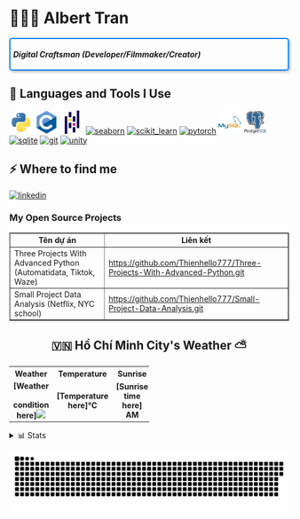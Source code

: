 <h1>🕵🏼‍♂️ Albert Tran</h1>
<div style="border: 2px solid #007bff; padding: 5px; border-radius: 5px; box-shadow: 2px 2px 5px rgba(0, 0, 0, 0.3);">
  <p><strong><em>Digital Craftsman (Developer/Filmmaker/Creator)</em></strong></p>
</div>
<h2>🚀 Languages and Tools I Use</h2>
<p><a target="_blank" href="https://raw.githubusercontent.com/devicons/devicon/master/icons/python/python-original.svg" style="display: inline-block;"><img src="https://raw.githubusercontent.com/devicons/devicon/master/icons/python/python-original.svg" alt="python" width="42" height="42" /></a>
<a target="_blank" href="https://raw.githubusercontent.com/devicons/devicon/master/icons/c/c-original.svg" style="display: inline-block;"><img src="https://raw.githubusercontent.com/devicons/devicon/master/icons/c/c-original.svg" alt="c" width="42" height="42" /></a>
<a target="_blank" href="https://raw.githubusercontent.com/devicons/devicon/2ae2a900d2f041da66e950e4d48052658d850630/icons/pandas/pandas-original.svg" style="display: inline-block;"><img src="https://raw.githubusercontent.com/devicons/devicon/2ae2a900d2f041da66e950e4d48052658d850630/icons/pandas/pandas-original.svg" alt="pandas" width="42" height="42" /></a>
<a target="_blank" href="https://seaborn.pydata.org/_images/logo-mark-lightbg.svg" style="display: inline-block;"><img src="https://seaborn.pydata.org/_images/logo-mark-lightbg.svg" alt="seaborn" width="42" height="42" /></a>
<a target="_blank" href="https://upload.wikimedia.org/wikipedia/commons/0/05/Scikit_learn_logo_small.svg" style="display: inline-block;"><img src="https://upload.wikimedia.org/wikipedia/commons/0/05/Scikit_learn_logo_small.svg" alt="scikit_learn" width="42" height="42" /></a>
<a target="_blank" href="https://www.vectorlogo.zone/logos/pytorch/pytorch-icon.svg" style="display: inline-block;"><img src="https://www.vectorlogo.zone/logos/pytorch/pytorch-icon.svg" alt="pytorch" width="42" height="42" /></a>
<a target="_blank" href="https://raw.githubusercontent.com/devicons/devicon/master/icons/mysql/mysql-original-wordmark.svg" style="display: inline-block;"><img src="https://raw.githubusercontent.com/devicons/devicon/master/icons/mysql/mysql-original-wordmark.svg" alt="mysql" width="42" height="42" /></a>
<a target="_blank" href="https://raw.githubusercontent.com/devicons/devicon/master/icons/postgresql/postgresql-original-wordmark.svg" style="display: inline-block;"><img src="https://raw.githubusercontent.com/devicons/devicon/master/icons/postgresql/postgresql-original-wordmark.svg" alt="postgresql" width="42" height="42" /></a>
<a target="_blank" href="https://www.vectorlogo.zone/logos/sqlite/sqlite-icon.svg" style="display: inline-block;"><img src="https://www.vectorlogo.zone/logos/sqlite/sqlite-icon.svg" alt="sqlite" width="42" height="42" /></a>
<a target="_blank" href="https://www.vectorlogo.zone/logos/git-scm/git-scm-icon.svg" style="display: inline-block;"><img src="https://www.vectorlogo.zone/logos/git-scm/git-scm-icon.svg" alt="git" width="42" height="42" /></a>
<a target="_blank" href="https://www.vectorlogo.zone/logos/unity3d/unity3d-icon.svg" style="display: inline-block;"><img src="https://www.vectorlogo.zone/logos/unity3d/unity3d-icon.svg" alt="unity" width="42" height="42" /></a></p>
<h2>⚡️ Where to find me</h2>
<p><a target="_blank" href="https://www.linkedin.com/in/www.linkedin.com/in/albert-tran-3a810a248" style="display: inline-block;"><img src="https://img.shields.io/badge/linkedin-logo?style=for-the-badge&logo=linkedin&logoColor=white&color=#0a77b6" alt="linkedin" /></a></p>
<table border="1" style="border-collapse: collapse; width: 100%;">
    <h3 align="left">My Open Source Projects</h3>
    <tr>
        <th>Tên dự án</th>
        <th>Liên kết</th>
    </tr>
    <tr>
        <td>Three Projects With Advanced Python (Automatidata, Tiktok, Waze)</td>
        <td><a href="https://github.com/Thienhello777/Three-Projects-With-Advanced-Python.git">https://github.com/Thienhello777/Three-Projects-With-Advanced-Python.git</a></td>
    </tr>
    <tr>
        <td>Small Project Data Analysis (Netflix, NYC school)</td>
        <td><a href="https://github.com/Thienhello777/Small-Project-Data-Analysis.git">https://github.com/Thienhello777/Small-Project-Data-Analysis.git</a></td>
    </tr>
</table>
<!-- HCM city's weather table -->
<h2 align="center"> 🇻🇳 Hồ Chí Minh City's Weather ⛅ </h2>
<table align="center" style="width:50%">
    <tr style="text-align:center">
        <th>Weather</th>
        <th>Temperature</th>
        <th>Sunrise</th>
        <th>Sunset</th>
        <th>Humidity</th>
    </tr>
    <tr style="text-align:center">
        <td><b>[Weather   
 condition here]</b><img width="15" src=[Link to the appropriate weather icon]></td>
        <td><b>[Temperature here]°C</b></td>
        <td><b>[Sunrise time here] AM</b></td>
        <td><b>[Sunset time here] PM</b></td>
        <td><b>[Humidity here]%</b></td>
    </tr>
</table>
<details>
  <summary>📊 Stats</summary>
  <div>
     <p><img align="center" src="https://github-readme-stats.vercel.app/api?username=Thienhello777&show_icons=true&locale=en" alt="Thienhello777" /></p>
     <p><img align="center" src="https://github-readme-streak-stats.herokuapp.com/?user=Thienhello777&" alt="Thienhello777" /></p>
     <p><img src="https://github-readme-stats.vercel.app/api/top-langs?username=Thienhello777&show_icons=true&locale=en&layout=compact" alt="Thienhello777" /></p>
  </div>
</details>
<p align="center">
 <img width="1000" src="github-snake.svg" alt="snake"/>
</p>
